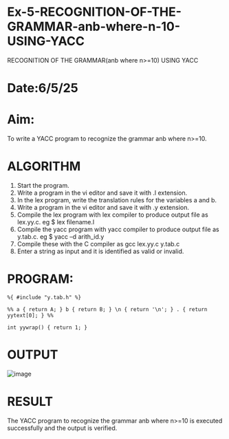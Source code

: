 # Ex-5-RECOGNITION-OF-THE-GRAMMAR-anb-where-n-10-USING-YACC
RECOGNITION OF THE GRAMMAR(anb where n>=10) USING YACC
# Date:6/5/25
# Aim:
To write a YACC program to recognize the grammar anb where n>=10.
# ALGORITHM
1.	Start the program.
2.	Write a program in the vi editor and save it with .l extension.
3.	In the lex program, write the translation rules for the variables a and b.
4.	Write a program in the vi editor and save it with .y extension.
5.	Compile the lex program with lex compiler to produce output file as lex.yy.c. eg $ lex filename.l
6.	Compile the yacc program with yacc compiler to produce output file as y.tab.c. eg $ yacc –d arith_id.y
7.	Compile these with the C compiler as gcc lex.yy.c y.tab.c
8.	Enter a string as input and it is identified as valid or invalid.
# PROGRAM:
```
%{ #include "y.tab.h" %}

%% a { return A; } b { return B; } \n { return '\n'; } . { return yytext[0]; } %%

int yywrap() { return 1; }
```
# OUTPUT
![image](https://github.com/user-attachments/assets/4adf22f7-b491-43d7-bbb9-d1e4f32e0d06)

# RESULT
The YACC program to recognize the grammar anb where n>=10 is executed successfully and the output is verified.
